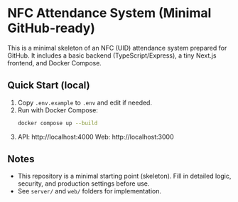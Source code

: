 # NFC Attendance System (Minimal GitHub-ready)

This is a minimal skeleton of an NFC (UID) attendance system prepared for GitHub.
It includes a basic backend (TypeScript/Express), a tiny Next.js frontend, and Docker Compose.

## Quick Start (local)
1. Copy `.env.example` to `.env` and edit if needed.
2. Run with Docker Compose:
   ```bash
   docker compose up --build
   ```
3. API: http://localhost:4000
   Web: http://localhost:3000

## Notes
- This repository is a minimal starting point (skeleton). Fill in detailed logic, security, and production settings before use.
- See `server/` and `web/` folders for implementation.
